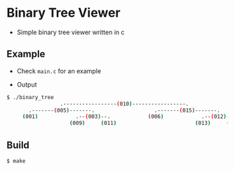 # Binary Tree Viewer

- Simple binary tree viewer written in c

## Example

- Check `main.c` for an example

- Output

```bash
$ ./binary_tree
                 .-----------------(010)-----------------.                 
       .-------(005)-------.                   .-------(015)-------.       
     (001)            .--(003)--.            (006)            .--(012)--.  
                    (009)     (011)                         (013)     (014)
```

## Build

```bash
$ make
```
